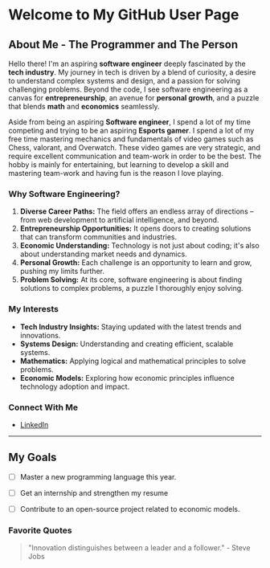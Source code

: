 # Welcome to My GitHub User Page

## About Me - The Programmer and The Person

Hello there! I'm an aspiring **software engineer** deeply fascinated by the **tech industry**. My journey in tech is driven by a blend of curiosity, a desire to understand complex systems and design, and a passion for solving challenging problems. Beyond the code, I see software engineering as a canvas for **entrepreneurship**, an avenue for **personal growth**, and a puzzle that blends **math** and **economics** seamlessly.

Aside from being an aspiring **Software engineer**, I spend a lot of my time competing and trying to be an aspiring **Esports gamer**. I spend a lot of my free time mastering mechanics and fundamentals of video games such as Chess, valorant, and Overwatch. These video games are very strategic, and require excellent communication and team-work in order to be the best. The hobby is mainly for entertaining, but learning to develop a skill and mastering team-work and having fun is the reason I love playing. 

### Why Software Engineering?

1. **Diverse Career Paths:** The field offers an endless array of directions – from web development to artificial intelligence, and beyond.
2. **Entrepreneurship Opportunities:** It opens doors to creating solutions that can transform communities and industries.
3. **Economic Understanding:** Technology is not just about coding; it's also about understanding market needs and dynamics.
4. **Personal Growth:** Each challenge is an opportunity to learn and grow, pushing my limits further.
5. **Problem Solving:** At its core, software engineering is about finding solutions to complex problems, a puzzle I thoroughly enjoy solving.

### My Interests

- **Tech Industry Insights:** Staying updated with the latest trends and innovations.
- **Systems Design:** Understanding and creating efficient, scalable systems.
- **Mathematics:** Applying logical and mathematical principles to solve problems.
- **Economic Models:** Exploring how economic principles influence technology adoption and impact.


### Connect With Me

- [LinkedIn](https://linkedin.com/in/brandonluu42)


---

## My Goals

- [ ] Master a new programming language this year.
- [ ] Get an internship and strengthen my resume 
- [ ] Contribute to an open-source project related to economic models.


### Favorite Quotes

> "Innovation distinguishes between a leader and a follower." - Steve Jobs
